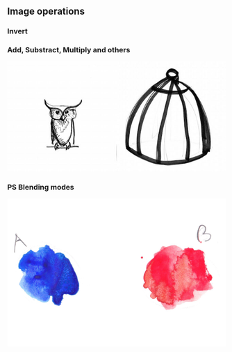 ## Image operations


### Invert

<div class="codeAndCanvas" data="inv.frag" data-imgs="00.jpg,01.jpg"></div>

### Add, Substract, Multiply and others

![](02.jpg)

<div class="codeAndCanvas" data="operations.frag" data-imgs="00.jpg,01.jpg"></div>

### PS Blending modes

![](03.jpg)

<div class="codeAndCanvas" data="blend.frag" data-imgs="04.jpg,05.jpg"></div>